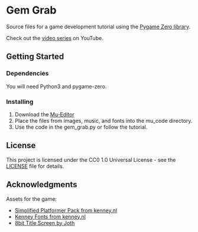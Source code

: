 # Gem Grab

Source files for a game development tutorial using the [Pygame Zero library](https://pygame-zero.readthedocs.io/en/stable/index.html).

Check out the [video series](https://www.youtube.com/playlist?list=PLZ2BUWIFlBqqQ6axW4kW_wACcMGOCrTrY) on YouTube.

## Getting Started

### Dependencies

You will need Python3 and pygame-zero.

### Installing

1. Download the [Mu-Editor](https://codewith.mu/en/)
2. Place the files from images, music, and fonts into the mu_code directory.
3. Use the code in the gem_grab.py or follow the tutorial.

## License

This project is licensed under the CC0 1.0 Universal License - see the [LICENSE](LICENSE) file for details.

## Acknowledgments

Assets for the game:
* [Simplified Platformer Pack from kenney.nl](https://www.kenney.nl/assets/simplified-platformer-pack)
* [Kenney Fonts from kenney.nl](https://www.kenney.nl/assets/kenney-fonts)
* [8bit Title Screen by Joth](https://opengameart.org/content/8bit-title-screen)
